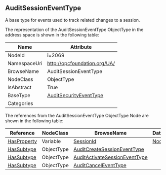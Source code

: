 <!-- objecttype -->
## AuditSessionEventType
A base type for events used to track related changes to a session.  
<!-- end of text -->
The representation of the AuditSessionEventType ObjectType in the address space is shown in the following table:  

|Name|Attribute|
|---|---|
|NodeId|i=2069|
|NamespaceUri|http://opcfoundation.org/UA/|
|BrowseName|AuditSessionEventType|
|NodeClass|ObjectType|
|IsAbstract|True|
|BaseType|[AuditSecurityEventType](../../ObjectTypes/AuditSecurityEventType/readme.md)|
|Categories||

The references from the AuditSessionEventType ObjectType Node are shown in the following table:  

|Reference|NodeClass|BrowseName|DataType|TypeDefinition|ModellingRule|
|---|---|---|---|---|---|
|[HasProperty](../../ReferenceTypes/HasProperty/readme.md)|Variable|[SessionId](#SessionId)|[NodeId](../../DataTypes/NodeId/readme.md)|[PropertyType](../../VariableTypes/PropertyType/readme.md)|[Mandatory](../../Objects/Mandatory/readme.md)|
|[HasSubtype](../../ReferenceTypes/HasSubtype/readme.md)|ObjectType|[AuditCreateSessionEventType](#AuditCreateSessionEventType)||||
|[HasSubtype](../../ReferenceTypes/HasSubtype/readme.md)|ObjectType|[AuditActivateSessionEventType](#AuditActivateSessionEventType)||||
|[HasSubtype](../../ReferenceTypes/HasSubtype/readme.md)|ObjectType|[AuditCancelEventType](#AuditCancelEventType)||||


